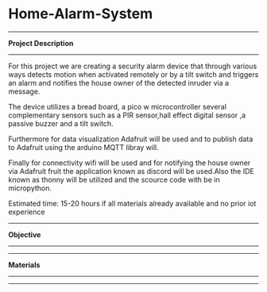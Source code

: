 # Home-Alarm-System
****
**Project Description**
****


For this project we are creating a security alarm device that through various ways detects motion when activated remotely or by a tilt switch and triggers an alarm and notifies the house owner of the detected inruder via a message. 

The device utilizes a bread board, a pico w microcontroller several complementary sensors such as a PIR sensor,hall effect digital sensor ,a passive buzzer and a tilt switch. 

Furthermore for data visualization Adafruit will be used and to publish data to Adafruit using the arduino MQTT libray will. 

Finally for connectivity wifi will be used and for notifying the house owner via Adafruit fruit the application known as discord will be used.Also the IDE known as thonny will be utilized and the scource code with be in micropython.

Estimated time: 15-20 hours if all materials already available and no prior iot experience

****
**Objective**
****






****
**Materials**
****







****



